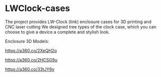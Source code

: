 # LWClock-cases
The project provides LW-Clock (link) enclosure cases for 3D printing and CNC laser cutting
We designed tree types of the clock case, which you can choose to give a device a complete and stylish look.

Enclosure 3D Models:

https://a360.co/2XeQH2o

https://a360.co/2HCSG9u

https://a360.co/33tJY6v
